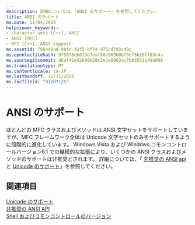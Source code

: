 ```yaml
---
description: 詳細については、「ANSI のサポート」を参照してください。
title: ANSI のサポート
ms.date: 11/04/2016
helpviewer_keywords:
- character sets [C++], ANSI
- ANSI [MFC]
- MFC [C++], ANSI support
ms.assetid: f98440ad-90fc-42f5-bf74-975cd793c49c
ms.openlocfilehash: 975678eb619d7eaf58e963b0bf3ef5b16ff53c4a
ms.sourcegitcommit: d6af41e42699628c3e2e6063ec7b03931a49a098
ms.translationtype: MT
ms.contentlocale: ja-JP
ms.lasthandoff: 12/11/2020
ms.locfileid: "97207125"
---
```

# <a name="support-for-ansi"></a>ANSI のサポート

ほとんどの MFC クラスおよびメソッドは ANSI 文字セットをサポートしていますが、MFC フレームワーク全体は Unicode 文字セットのみをサポートするように段階的に進化しています。 Windows Vista および Windows コモンコントロールバージョン6.1 での継続的な拡張により、いくつかの ANSI クラスおよびメソッドのサポートは非推奨とされます。  詳細については、「 [非推奨の ANSI api](../mfc/deprecated-ansi-apis.md) と [Unicode のサポート](../text/support-for-unicode.md)」を参照してください。

## <a name="see-also"></a>関連項目

[Unicode のサポート](../text/support-for-unicode.md)<br/>
[非推奨の ANSI API](../mfc/deprecated-ansi-apis.md)<br/>
[Shell およびコモンコントロールのバージョン](/previous-versions/windows/desktop/legacy/bb776779\(v=vs.85\))
